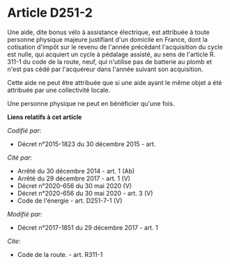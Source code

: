 # Article D251-2

Une aide, dite bonus vélo à assistance électrique, est attribuée à toute personne physique majeure justifiant d'un domicile
en France, dont la cotisation d'impôt sur le revenu de l'année précédant l'acquisition du cycle est nulle, qui acquiert un
cycle à pédalage assisté, au sens de l'article R. 311-1 du code de la route, neuf, qui n'utilise pas de batterie au plomb et
n'est pas cédé par l'acquéreur dans l'année suivant son acquisition.

Cette aide ne peut être attribuée que si une aide ayant le même objet a été attribuée par une collectivité locale.

Une personne physique ne peut en bénéficier qu'une fois.

**Liens relatifs à cet article**

_Codifié par_:

  - Décret n°2015-1823 du 30 décembre 2015 - art.

_Cité par_:

  - Arrêté du 30 décembre 2014 - art. 1 (Ab)
  - Arrêté du 29 décembre 2017 - art. 1 (V)
  - Décret n°2020-656 du 30 mai 2020 (V)
  - Décret n°2020-656 du 30 mai 2020 - art. 3 (V)
  - Code de l'énergie - art. D251-7-1 (V)

_Modifié par_:

  - Décret n°2017-1851 du 29 décembre 2017 - art. 1

_Cite_:

  - Code de la route. - art. R311-1
